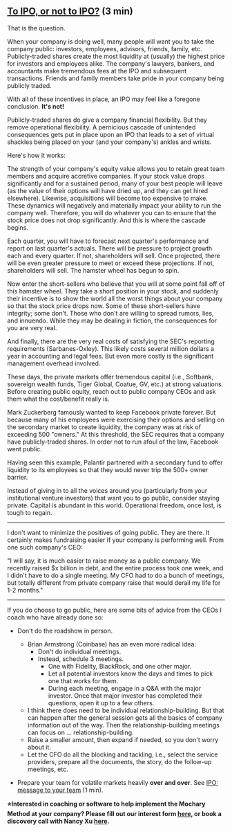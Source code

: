 ## [To IPO, or not to IPO?](https://docs.google.com/document/d/1Ond3aXqWutjbut4fBT5HBlRXBGlUZ37B0f5d2VU12RM/edit?usp=sharing) (3 min)

That is the question.

When your company is doing well, many people will want you to take the company public: investors, employees, advisors, friends, family, etc. Publicly-traded shares create the most liquidity at (usually) the highest price for investors and employees alike. The company's lawyers, bankers, and accountants make tremendous fees at the IPO and subsequent transactions. Friends and family members take pride in your company being publicly traded.

With all of these incentives in place, an IPO may feel like a foregone conclusion. **It's not\!**

Publicly-traded shares do give a company financial flexibility. But they remove operational flexibility. A pernicious cascade of unintended consequences gets put in place upon an IPO that leads to a set of virtual shackles being placed on your (and your company's) ankles and wrists.

Here's how it works:

The strength of your company's equity value allows you to retain great team members and acquire accretive companies. If your stock value drops significantly and for a sustained period, many of your best people will leave (as the value of their options will have dried up, and they can get hired elsewhere). Likewise, acquisitions will become too expensive to make. These dynamics will negatively and materially impact your ability to run the company well. Therefore, you will do whatever you can to ensure that the stock price does not drop significantly. And this is where the cascade begins.

Each quarter, you will have to forecast next quarter's performance and report on last quarter's actuals. There will be pressure to project growth each and every quarter. If not, shareholders will sell. Once projected, there will be even greater pressure to meet or exceed these projections. If not, shareholders will sell. The hamster wheel has begun to spin.

Now enter the short-sellers who believe that you will at some point fall off of this hamster wheel. They take a short position in your stock, and suddenly their incentive is to show the world all the worst things about your company so that the stock price drops now. Some of these short-sellers have integrity; some don't. Those who don't are willing to spread rumors, lies, and innuendo. While they may be dealing in fiction, the consequences for you are very real.

And finally, there are the very real costs of satisfying the SEC's reporting requirements (Sarbanes-Oxley). This likely costs several million dollars a year in accounting and legal fees. But even more costly is the significant management overhead involved.

These days, the private markets offer tremendous capital (i.e., Softbank, sovereign wealth funds, Tiger Global, Coatue, GV, etc.) at strong valuations. Before creating public equity, reach out to public company CEOs and ask them what the cost/benefit really is.

Mark Zuckerberg famously wanted to keep Facebook private forever. But because many of his employees were exercising their options and selling on the secondary market to create liquidity, the company was at risk of exceeding 500 "owners." At this threshold, the SEC requires that a company have publicly-traded shares. In order not to run afoul of the law, Facebook went public.

Having seen this example, Palantir partnered with a secondary fund to offer liquidity to its employees so that they would never trip the 500+ owner barrier.

Instead of giving in to all the voices around you (particularly from your institutional venture investors) that want you to go public, consider staying private. Capital is abundant in this world. Operational freedom, once lost, is tough to regain.

---

I don't want to minimize the positives of going public. They are there. It certainly makes fundraising easier if your company is performing well. From one such company's CEO:

"I will say, it is much easier to raise money as a public company. We recently raised $x billion in debt, and the entire process took one week, and I didn't have to do a single meeting. My CFO had to do a bunch of meetings, but totally different from private company raise that would derail my life for 1-2 months."

---

If you do choose to go public, here are some bits of advice from the CEOs I coach who have already done so:

- Don't do the roadshow in person.

  - Brian Armstrong (Coinbase) has an even more radical idea:
    - Don't do individual meetings.
    - Instead, schedule 3 meetings.
      - One with Fidelity, BlackRock, and one other major.
      - Let all potential investors know the days and times to pick one that works for them.
      - During each meeting, engage in a Q\&A with the major investor. Once that major investor has completed their questions, open it up to a few others.
  - I think there does need to be individual relationship-building. But that can happen after the general session gets all the basics of company information out of the way. Then the relationship-building meetings can focus on ... relationship-building.
  - Raise a smaller amount, then expand if needed, so you don't worry about it.
  - Let the CFO do all the blocking and tackling, i.e., select the service providers, prepare all the documents, the story, do the follow-up meetings, etc.

- Prepare your team for volatile markets heavily **over and over**. See [IPO: message to your team](https://docs.google.com/document/d/1oWVdHPK5vuzfOK4Onojo9xjYBFvaM18cNxLk9wVcJxI/edit) (1 min).

**⭐Interested in coaching or software to help implement the Mochary Method at your company? Please fill out our interest form [here](https://mocharymethod.typeform.com/interest), or book a discovery call with Nancy Xu [here](https://calendly.com/nancy-mm/30).**
